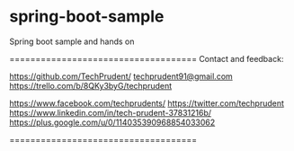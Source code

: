 # spring-boot-sample
Spring boot sample and hands on

====================================
Contact and feedback:

https://github.com/TechPrudent/
techprudent91@gmail.com
https://trello.com/b/8QKy3byG/techprudent

https://www.facebook.com/techprudents/
https://twitter.com/techprudent
https://www.linkedin.com/in/tech-prudent-37831216b/
https://plus.google.com/u/0/114035390968854033062

====================================
